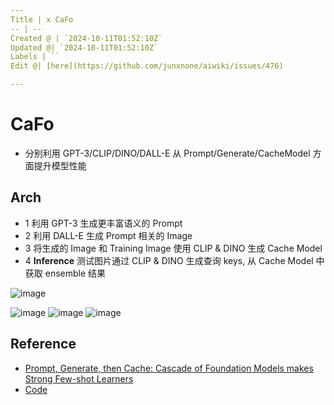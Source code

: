 ```yaml
---
Title | x CaFo
-- | --
Created @ | `2024-10-11T01:52:10Z`
Updated @| `2024-10-11T01:52:10Z`
Labels | ``
Edit @| [here](https://github.com/junxnone/aiwiki/issues/476)

---
```


# CaFo
- 分别利用 GPT-3/CLIP/DINO/DALL-E 从 Prompt/Generate/CacheModel 方面提升模型性能



## Arch
- 1 利用 GPT-3 生成更丰富语义的 Prompt
- 2 利用 DALL-E 生成 Prompt 相关的 Image
- 3 将生成的 Image 和 Training Image 使用 CLIP & DINO 生成 Cache Model
- 4 **Inference** 测试图片通过 CLIP & DINO 生成查询 keys, 从 Cache Model 中获取 ensemble 结果


![image](https://github.com/user-attachments/assets/accd8ed3-46da-49a8-a712-5dab0794228e)

![image](https://github.com/user-attachments/assets/d5197fb2-293f-4778-bdaf-fc3bc9762bec)
![image](https://github.com/user-attachments/assets/ee4df7a8-d3d2-42c8-93ac-8bdd482c9283)
![image](https://github.com/user-attachments/assets/47ecad70-1fe9-442f-96fd-321a0c1e5b93)


## Reference

- [Prompt, Generate, then Cache: Cascade of Foundation Models makes Strong Few-shot Learners](https://arxiv.org/abs/2303.02151)
- [Code](https://github.com/OpenGVLab/CaFo)

